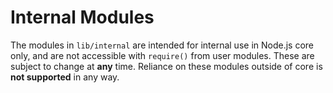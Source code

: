 # Internal Modules

The modules in `lib/internal` are intended for internal use in Node.js core only, and are not accessible with `require()` from user modules.
These are subject to change at **any** time. Reliance on these modules outside of core is **not supported** in any way.
